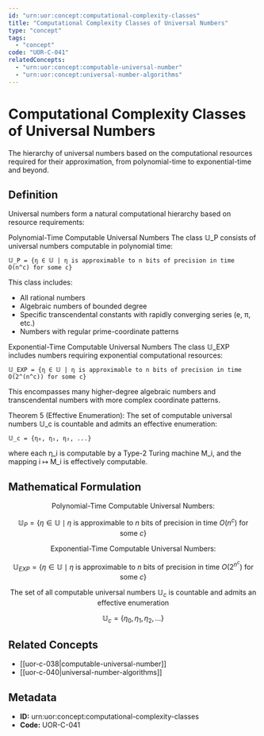 ```yaml
---
id: "urn:uor:concept:computational-complexity-classes"
title: "Computational Complexity Classes of Universal Numbers"
type: "concept"
tags:
  - "concept"
code: "UOR-C-041"
relatedConcepts:
  - "urn:uor:concept:computable-universal-number"
  - "urn:uor:concept:universal-number-algorithms"
---
```


# Computational Complexity Classes of Universal Numbers

The hierarchy of universal numbers based on the computational resources required for their approximation, from polynomial-time to exponential-time and beyond.

## Definition

Universal numbers form a natural computational hierarchy based on resource requirements:

Polynomial-Time Computable Universal Numbers
The class 𝕌_P consists of universal numbers computable in polynomial time:
```
𝕌_P = {η ∈ 𝕌 | η is approximable to n bits of precision in time O(n^c) for some c}
```
This class includes:
- All rational numbers
- Algebraic numbers of bounded degree
- Specific transcendental constants with rapidly converging series (e, π, etc.)
- Numbers with regular prime-coordinate patterns

Exponential-Time Computable Universal Numbers
The class 𝕌_EXP includes numbers requiring exponential computational resources:
```
𝕌_EXP = {η ∈ 𝕌 | η is approximable to n bits of precision in time O(2^(n^c)) for some c}
```
This encompasses many higher-degree algebraic numbers and transcendental numbers with more complex coordinate patterns.

Theorem 5 (Effective Enumeration): The set of computable universal numbers 𝕌_c is countable and admits an effective enumeration:
```
𝕌_c = {η₀, η₁, η₂, ...}
```
where each η_i is computable by a Type-2 Turing machine M_i, and the mapping i ↦ M_i is effectively computable.

## Mathematical Formulation

$$
\text{Polynomial-Time Computable Universal Numbers:}
$$

$$
\mathbb{U}_P = \{\eta \in \mathbb{U} \mid \eta \text{ is approximable to } n \text{ bits of precision in time } O(n^c) \text{ for some } c\}
$$

$$
\text{Exponential-Time Computable Universal Numbers:}
$$

$$
\mathbb{U}_{EXP} = \{\eta \in \mathbb{U} \mid \eta \text{ is approximable to } n \text{ bits of precision in time } O(2^{n^c}) \text{ for some } c\}
$$

$$
\text{The set of all computable universal numbers } \mathbb{U}_c \text{ is countable and admits an effective enumeration}
$$

$$
\mathbb{U}_c = \{\eta_0, \eta_1, \eta_2, \ldots\}
$$

## Related Concepts

- [[uor-c-038|computable-universal-number]]
- [[uor-c-040|universal-number-algorithms]]

## Metadata

- **ID:** urn:uor:concept:computational-complexity-classes
- **Code:** UOR-C-041

